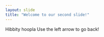 ```yaml
---
layout: slide
title: "Welcome to our second slide!"
---
```

Hibbity hoopla
Use the left arrow to go back!
